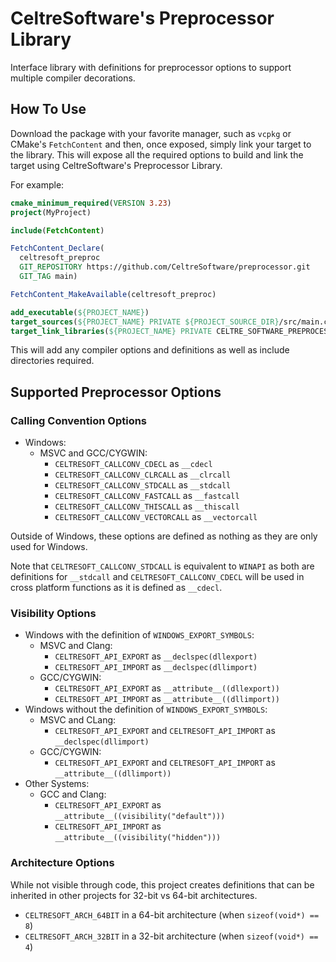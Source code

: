 # CeltreSoftware's Preprocessor Library

Interface library with definitions for preprocessor options to support multiple compiler
decorations.

## How To Use

Download the package with your favorite manager, such as `vcpkg` or CMake's `FetchContent` and then,
once exposed, simply link your target to the library. This will expose all the required options to
build and link the target using CeltreSoftware's Preprocessor Library.

For example:

```cmake
cmake_minimum_required(VERSION 3.23)
project(MyProject)

include(FetchContent)

FetchContent_Declare(
  celtresoft_preproc
  GIT_REPOSITORY https://github.com/CeltreSoftware/preprocessor.git
  GIT_TAG main)

FetchContent_MakeAvailable(celtresoft_preproc)

add_executable(${PROJECT_NAME})
target_sources(${PROJECT_NAME} PRIVATE ${PROJECT_SOURCE_DIR}/src/main.cpp)
target_link_libraries(${PROJECT_NAME} PRIVATE CELTRE_SOFTWARE_PREPROCESSOR)
```

This will add any compiler options and definitions as well as include directories required.

## Supported Preprocessor Options

### Calling Convention Options

- Windows:
  - MSVC and GCC/CYGWIN:
    - `CELTRESOFT_CALLCONV_CDECL` as `__cdecl`
    - `CELTRESOFT_CALLCONV_CLRCALL` as `__clrcall`
    - `CELTRESOFT_CALLCONV_STDCALL` as `__stdcall`
    - `CELTRESOFT_CALLCONV_FASTCALL` as `__fastcall`
    - `CELTRESOFT_CALLCONV_THISCALL` as `__thiscall`
    - `CELTRESOFT_CALLCONV_VECTORCALL` as `__vectorcall`

Outside of Windows, these options are defined as nothing as they are only used for Windows.

Note that `CELTRESOFT_CALLCONV_STDCALL` is equivalent to `WINAPI` as both are definitions for
`__stdcall` and `CELTRESOFT_CALLCONV_CDECL` will be used in cross platform functions as it is
defined as `__cdecl`.

### Visibility Options

- Windows with the definition of `WINDOWS_EXPORT_SYMBOLS`:
  - MSVC and Clang:
    - `CELTRESOFT_API_EXPORT` as `__declspec(dllexport)`
    - `CELTRESOFT_API_IMPORT` as `__declspec(dllimport)`
  - GCC/CYGWIN:
    - `CELTRESOFT_API_EXPORT` as `__attribute__((dllexport))`
    - `CELTRESOFT_API_IMPORT` as `__attribute__((dllimport))`
- Windows without the definition of `WINDOWS_EXPORT_SYMBOLS`:
  - MSVC and CLang:
    - `CELTRESOFT_API_EXPORT` and `CELTRESOFT_API_IMPORT` as `__declspec(dllimport)`
  - GCC/CYGWIN:
    - `CELTRESOFT_API_EXPORT` and `CELTRESOFT_API_IMPORT` as `__attribute__((dllimport))`
- Other Systems:
  - GCC and Clang:
    - `CELTRESOFT_API_EXPORT` as `__attribute__((visibility("default")))`
    - `CELTRESOFT_API_IMPORT` as `__attribute__((visibility("hidden")))`

### Architecture Options

While not visible through code, this project creates definitions that can be inherited in other
projects for 32-bit vs 64-bit architectures.

- `CELTRESOFT_ARCH_64BIT` in a 64-bit architecture (when `sizeof(void*) == 8`)
- `CELTRESOFT_ARCH_32BIT` in a 32-bit architecture (when `sizeof(void*) == 4`)
